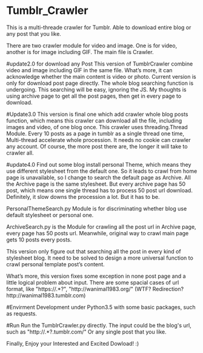 # Tumblr_Crawler
This is a multi-threade crawler for Tumblr. Able to download entire blog or any post that you like.

There are two crawler module for video and image. 
One is for video, another is for image including GIF.
The main file is Crawler.

#update2.0 for download any Post
This version of TumblrCrawler combine video and image including GIF in
the same file. What’s more, it can acknowledge whether the main content
is video or photo. Current version is only for download post page
directly. The whole blog searching function is undergoing. This
searching will be easy, ignoring the JS. My thoughts is using archive
page to get all the post pages, then get in every page to download.

#Update3.0
This version is final one which add crawler whole blog posts function,
which means this crawler can download all the file, including images
and video, of one blog once. This crawler uses threading.Thread Module.
Every 10 posts as a page in tumblr as a single thread one time,
Multi-thread accelerate whole procession. It needs no cookie can
crawler any account. Of course, the more post there are, the longer it
will take to crawler all.

#update4.0
Find out some blog install personal Theme, which means they use different stylesheet from the default one. So it leads to crawl from home page is unavailable, so I change to search the default page as Archive. All the Archive page is the same stylesheet. But every archive page has 50 post, which means one single thread has to process 50 post url download. Definitely, it slow downs the procession a lot. But it has to be. 

PersonalThemeSearch.py Module is for discriminating whether blog use default stylesheet or personal one.

ArchiveSearch.py is the Module for crawling all the post url in Archive page, every page has 50 posts url. Meanwhile, original way to crawl main page gets 10 posts every posts. 

This version only figure out that searching all the post in every kind of stylesheet blog. It need to be solved to design a more universal function to crawl personal template post’s content.

What’s more, this version fixes some exception in none post page and a little logical problem about input. There are some spacial cases of url format, like "https://.*?", "http:\/\/wanimal1983.org\/" (WTF? Redirection? http:\/\/wanimal1983.tumblr.com)

#Envirment
Development under Python3.5 with some basic packages, such as requests. 

#Run
Run the TumblrCrawler.py directly.
The input could be the blog's url, such as "http://.*?.tumblr.com/"
Or any single post that you like.

Finally, Enjoy your Interested and Excited Dowload! :)
